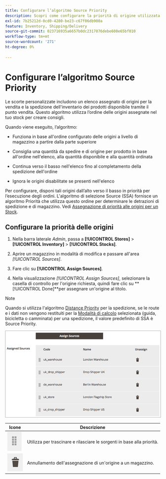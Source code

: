 ```yaml
---
title: Configurare l’algoritmo Source Priority
description: Scopri come configurare la priorità di origine utilizzata per l’ordine delle origini assegnate nell’inventario per creare consigli.
exl-id: 7b25212d-0cd0-4280-be23-c67f06db900a
feature: Inventory, Shipping/Delivery
source-git-commit: 023716935a6657b0dc2317876debe608e65bf010
workflow-type: tm+mt
source-wordcount: '271'
ht-degree: 0%

---
```


# Configurare l’algoritmo Source Priority

Le scorte personalizzate includono un elenco assegnato di origini per la vendita e la spedizione dell&#39;inventario dei prodotti disponibile tramite il punto vendita. Questo algoritmo utilizza l’ordine delle origini assegnate nel tuo stock per creare consigli.

Quando viene eseguito, l’algoritmo:

- Funziona in base all&#39;ordine configurato delle origini a livello di magazzino a partire dalla parte superiore

- Consiglia una quantità da spedire e di origine per prodotto in base all&#39;ordine nell&#39;elenco, alla quantità disponibile e alla quantità ordinata

- Continua verso il basso nell&#39;elenco fino al completamento della spedizione dell&#39;ordine

- Ignora le origini disabilitate se presenti nell&#39;elenco

Per configurare, disponi tali origini dall’alto verso il basso in priorità per l’esecuzione degli ordini. L&#39;algoritmo di selezione Source (SSA) fornisce un algoritmo Priorità che utilizza questo ordine per determinare le detrazioni di spedizione e di magazzino. Vedi [Assegnazione di priorità alle origini per un Stock](stocks-prioritize-sources.md).

## Configurare la priorità delle origini

1. Nella barra laterale _Admin_, passa a **[!UICONTROL Stores]** > **[!UICONTROL Inventory]** > **[!UICONTROL Stocks]**.

1. Aprire un magazzino in modalità di modifica e passare all&#39;area _[!UICONTROL Sources]_.

1. Fare clic su **[!UICONTROL Assign Sources]**.

1. Nella visualizzazione _[!UICONTROL Assign Sources]_, selezionare la casella di controllo per l&#39;origine richiesta, quindi fare clic su **[!UICONTROL Done]**per assegnare un&#39;origine al titolo.

>[!NOTE]
>
>Quando si utilizza l&#39;algoritmo [Distance Priority](distance-priority-algorithm.md) per la spedizione, se le route e i dati non vengono restituiti per la [Modalità di calcolo](distance-priority-algorithm.md) selezionata (guida, bicicletta o camminata) per una spedizione, il valore predefinito di SSA è Source Priority.

![Ordine Source dopo la definizione delle priorità](assets/inventory-stock-priority-after.png)

| Icone | Descrizione |
|----------------------------------------------|----------------------------------------------------------------|
| ![trascina l&#39;icona per impostare la priorità](assets/icon-drag-and-drop-action.png) | Utilizza per trascinare e rilasciare le sorgenti in base alla priorità. |
| ![fai clic sull&#39;icona per annullare l&#39;assegnazione di un&#39;origine](assets/icon-delete-action.png) | Annullamento dell&#39;assegnazione di un&#39;origine a un magazzino. |
